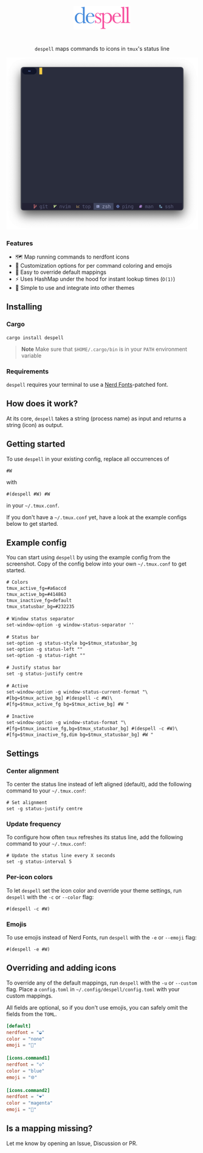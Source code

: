 <p align="center">
  <img src="assets/despell.png" width="150" />
</p>

#

<p align="center">
  <code>despell</code> maps commands to icons in <code>tmux</code>'s status line
</p>

<p align="center">
  <img src="assets/full.png" width="700" />
</p>

### Features

- 🗺️ Map running commands to nerdfont icons
- 🎨 Customization options for per command coloring and emojis
- 🔄 Easy to override default mappings
- ⚡ Uses HashMap under the hood for instant lookup times (`O(1)`)
- 🔧 Simple to use and integrate into other themes

## Installing

### Cargo

```console
cargo install despell
```

> **Note**
> Make sure that `$HOME/.cargo/bin` is in your `PATH` environment variable

### Requirements

`despell` requires your terminal to use a [Nerd Fonts](https://www.nerdfonts.com)-patched font.

## How does it work?

At its core, `despell` takes a string (process name) as input and returns a string (icon) as output.

## Getting started

To use `despell` in your existing config, replace all occurrences of

```
#W
```

with

```
#(despell #W) #W
```

in your `~/.tmux.conf`.

If you don't have a `~/.tmux.conf` yet, have a look at the example configs below to get started.

## Example config

You can start using `despell` by using the example config from the screenshot. Copy of the config below into your
own `~/.tmux.conf` to get started.

```tmux
# Colors
tmux_active_fg=#a6accd
tmux_active_bg=#414863
tmux_inactive_fg=default
tmux_statusbar_bg=#232235

# Window status separator
set-window-option -g window-status-separator ''

# Status bar
set-option -g status-style bg=$tmux_statusbar_bg
set-option -g status-left ""
set-option -g status-right ""

# Justify status bar
set -g status-justify centre

# Active
set-window-option -g window-status-current-format "\
#[bg=$tmux_active_bg] #(despell -c #W)\
#[fg=$tmux_active_fg bg=$tmux_active_bg] #W "

# Inactive
set-window-option -g window-status-format "\
#[fg=$tmux_inactive_fg,bg=$tmux_statusbar_bg] #(despell -c #W)\
#[fg=$tmux_inactive_fg,dim bg=$tmux_statusbar_bg] #W "

```

## Settings

### Center alignment

To center the status line instead of left aligned (default), add the following command to
your `~/.tmux.conf`:

```tmux
# Set alignment
set -g status-justify centre
```

### Update frequency

To configure how often `tmux` refreshes its status line, add the following command to
your `~/.tmux.conf`:

```tmux
# Update the status line every X seconds
set -g status-interval 5
```

### Per-icon colors

To let `despell` set the icon color and override your theme settings, run `despell` with the
`-c` or `--color` flag:

```tmux
#(despell -c #W)
```

### Emojis

To use emojis instead of Nerd Fonts, run `despell` with the `-e` or `--emoji` flag:

```tmux
#(despell -e #W)
```

## Overriding and adding icons

To override any of the default mappings, run `despell` with the `-u` or `--custom` flag. Place a `config.toml` in
`~/.config/despell/config.toml` with your custom mappings.

All fields are optional, so if you don't use emojis, you can safely omit the fields from the `TOML`.

```toml
[default]
nerdfont = "◒"
color = "none"
emoji = "🐠"

[icons.command1]
nerdfont = "◇"
color = "blue"
emoji = "🌐"

[icons.command2]
nerdfont = "❤"
color = "magenta"
emoji = "💙"
```

## Is a mapping missing?

Let me know by opening an Issue, Discussion or PR.
